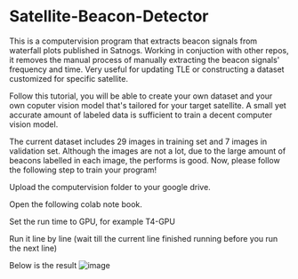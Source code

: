 # Satellite-Beacon-Detector
This is a computervision program that extracts beacon signals from waterfall plots published in Satnogs. Working in conjuction with other repos, it removes the manual process of manually extracting the beacon signals' frequency and time. Very useful for updating TLE or constructing a dataset customized for specific satellite. 

Follow this tutorial, you will be able to create your own dataset and your own coputer vision model that's tailored for your target satellite. A small yet accurate amount of labeled data is sufficient to train a decent computer vision model.

The current dataset includes 29 images in training set and 7 images in validation set. Although the images are not a lot, due to the large amount of beacons labelled in each image, the performs is good. Now, please follow the following step to train your program!

Upload the computervision folder to your google drive. 

Open the following colab note book. 

Set the run time to GPU, for example T4-GPU

Run it line by line (wait till the current line finished running before you run the next line)

Below is the result
![image](https://github.com/user-attachments/assets/22c9297c-86f7-41da-977f-fafadedf9889)

